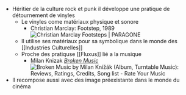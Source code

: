 - Héritier de la culture rock et punk il développe une pratique de détournement de vinyles
	- Le vinyles come matériaux physique et sonore
		- Christian Marclay: Footstep, 1989 ![Christian Marclay Footsteps | PARAGONE](https://paragone.hypotheses.org/files/2020/08/Marclay-Footsteps-1989.jpg)
	- Il utilise ses matériaux pour sa symbolique dans le monde des [[Industries Culturelles]]
	- Proche des pratiquse [[Fluxus]] lié a la musique
		- Milan Knizak [*Broken Music*](https://roskofrenija.blogspot.com/2013/07/milan-knizak-broken-music-1979-1989.html) ![Broken Music by Milan Knížák (Album, Turntable Music): Reviews, Ratings,  Credits, Song list - Rate Your Music](https://e.snmc.io/i/1200/s/f5741f698655739834715b184ef783c5/7752960)
- Il recompose aussi avec des image préexistante dans le monde du cinéma